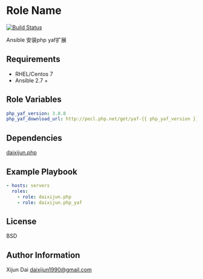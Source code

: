 Role Name
=========

[![Build Status](https://travis-ci.org/daixijun/ansible-role-php-yaf.svg?branch=master)](https://travis-ci.org/daixijun/ansible-role-php-yaf)

Ansible 安装php yaf扩展

Requirements
------------

* RHEL/Centos 7
* Ansible 2.7 +

Role Variables
--------------

```yaml
php_yaf_version: 3.0.8
php_yaf_download_url: http://pecl.php.net/get/yaf-{{ php_yaf_version }}.tgz

```

Dependencies
------------

[daixijun.php](https://galaxy.ansible.com/daixijun/php)

Example Playbook
----------------

```yaml
- hosts: servers
  roles:
    - role: daixijun.php
    - role: daixijun.php_yaf
```

License
-------

BSD

Author Information
------------------

Xijun Dai <daixijun1990@gmail.com>
